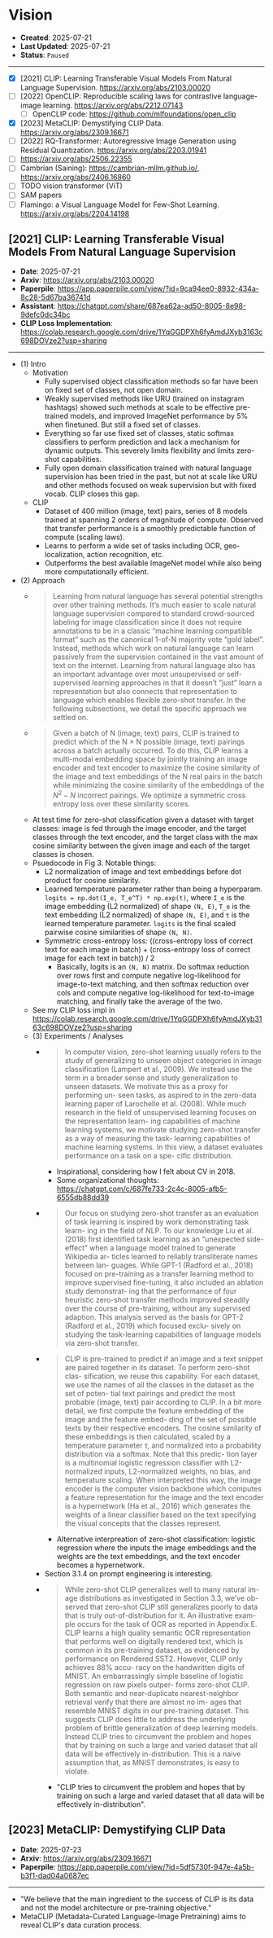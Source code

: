 # Vision

- **Created**: 2025-07-21
- **Last Updated**: 2025-07-21
- **Status**: `Paused`

---

- [X] [2021] CLIP: Learning Transferable Visual Models From Natural Language Supervision. <https://arxiv.org/abs/2103.00020>
- [ ] [2022] OpenCLIP: Reproducible scaling laws for contrastive language-image learning. <https://arxiv.org/abs/2212.07143>
  - [ ] OpenCLIP code: <https://github.com/mlfoundations/open_clip>
- [X] [2023] MetaCLIP: Demystifying CLIP Data. <https://arxiv.org/abs/2309.16671>
- [ ] [2022] RQ-Transformer: Autoregressive Image Generation using Residual Quantization. <https://arxiv.org/abs/2203.01941>
- [ ] <https://arxiv.org/abs/2506.22355>
- [ ] Cambrian (Saining): <https://cambrian-mllm.github.io/>, <https://arxiv.org/abs/2406.16860>
- [ ] TODO vision transformer (ViT)
- [ ] SAM papers
- [ ] Flamingo: a Visual Language Model for Few-Shot Learning. <https://arxiv.org/abs/2204.14198>

## [2021] CLIP: Learning Transferable Visual Models From Natural Language Supervision

- **Date**: 2025-07-21
- **Arxiv**: <https://arxiv.org/abs/2103.00020>
- **Paperpile**: <https://app.paperpile.com/view/?id=9ca94ee0-8932-434a-8c28-5d67ba36741d>
- **Assistant**: <https://chatgpt.com/share/687ea62a-ad50-8005-8e98-9defc0dc34bc>
- **CLIP Loss Implementation**: <https://colab.research.google.com/drive/1YqGGDPXh6fyAmdJXyb3163c698DOVze2?usp=sharing>

---

- (1) Intro
  - Motivation
    - Fully supervised object classification methods so far have been on fixed set of classes, not open domain.
    - Weakly supervised methods like URU (trained on instagram hashtags) showed such methods at scale to be effective pre-trained models, and improved ImageNet performance by 5% when finetuned. But still a fixed set of classes.
    - Everything so far use fixed set of classes, static softmax classifiers to perform prediction and lack a mechanism for dynamic outputs. This severely limits flexibility and limits zero-shot capabilities.
    - Fully open domain classification trained with natural language supervision has been tried in the past, but not at scale like URU and other methods focused on weak supervision but with fixed vocab. CLIP closes this gap.
  - CLIP
    - Dataset of 400 million (image, text) pairs, series of 8 models trained at spanning 2 orders of magnitude of compute. Observed that transfer performance is a smoothly predictable function of compute (scaling laws).
    - Learns to perform a wide set of tasks including OCR, geo-localization, action recognition, etc.
    - Outperforms the best available ImageNet model while also being more computationally efficient.
- (2) Approach
  - > Learning  from  natural  language  has  several  potential strengths  over  other  training  methods.   It’s  much  easier to scale natural language supervision compared to standard crowd-sourced labeling for image classification since it does not require annotations to be in a classic “machine learning compatible format” such as the canonical 1-of-N majority vote “gold label”. Instead, methods which work on natural language can learn passively from the supervision contained in the vast amount of text on the internet.  Learning from natural language also has an important advantage over most unsupervised or self-supervised learning approaches in that it doesn’t “just” learn a representation but also connects that representation to language which enables flexible zero-shot transfer. In the following subsections, we detail the specific approach we settled on.
  - > Given a batch of N (image, text) pairs, CLIP is trained to predict which of the N × N possible (image, text) pairings across a batch actually occurred. To do this, CLIP learns a multi-modal embedding space by jointly training an image encoder and text encoder to maximize the cosine similarity of the image and text embeddings of the N real pairs in the batch while minimizing the cosine similarity of the embeddings of the $N^2 - N$ incorrect pairings. We optimize a symmetric cross entropy loss over these similarity scores.
  - At test time for zero-shot classification given a dataset with target classes: image is fed through the image encoder, and the target classes through the text encoder, and the target class with the max cosine similarity between the given image and each of the target classes is chosen.
  - Psuedocode in Fig 3. Notable things:
    - L2 normalization of image and text embeddings before dot product for cosine similarity.
    - Learned temperature parameter rather than being a hyperparam. `logits = np.dot(I_e, T_e^T) * np.exp(t)`, where `I_e` is the image embedding (L2 normalized) of shape `(N, E)`, `T_e` is the text embedding (L2 normalized) of shape `(N, E)`, and `t` is the learned temperature parameter. `logits` is the final scaled pairwise cosine similarities of shape `(N, N)`.
    - Symmetric cross-entropy loss: ((cross-entropy loss of correct text for each image in batch) + (cross-entropy loss of correct image for each text in batch)) / 2
      - Basically, logits is an `(N, N)` matrix. Do softmax reduction over rows first and compute negative log-likelihood for image-to-text matching, and then softmax reduction over cols and compute negative log-likelihood for text-to-image matching, and finally take the average of the two.
  - See my CLIP loss impl in <https://colab.research.google.com/drive/1YqGGDPXh6fyAmdJXyb3163c698DOVze2?usp=sharing>
  - (3) Experiments / Analyses
    - > In computer vision, zero-shot learning usually refers to the study of generalizing to unseen object categories in image classification (Lampert et al., 2009).  We instead use the term in a broader sense and study generalization to unseen datasets.  We motivate this as a proxy for performing un- seen tasks, as aspired to in the zero-data learning paper of Larochelle et al. (2008). While much research in the field of unsupervised learning focuses on the representation learn- ing capabilities of machine learning systems, we motivate studying zero-shot transfer as a way of measuring the task- learning capabilities of machine learning systems. In this view, a dataset evaluates performance on a task on a spe- cific distribution.
      - Inspirational, considering how I felt about CV in 2018.
      - Some organizational thoughts: <https://chatgpt.com/c/687fe733-2c4c-8005-afb5-6555db88dd39>
    - > Our focus on studying zero-shot transfer as an evaluation of task learning is inspired by work demonstrating task learn- ing in the field of NLP. To our knowledge Liu et al. (2018) first identified task learning as an “unexpected side-effect” when a language model trained to generate Wikipedia ar- ticles learned to reliably transliterate names between lan- guages. While GPT-1 (Radford et al., 2018) focused on pre-training as a transfer learning method to improve supervised fine-tuning, it also included an ablation study demonstrat- ing that the performance of four heuristic zero-shot transfer methods improved steadily over the course of pre-training, without any supervised adaption. This analysis served as the basis for GPT-2 (Radford et al., 2019) which focused exclu- sively on studying the task-learning capabilities of language models via zero-shot transfer.
    - > CLIP is pre-trained to predict if an image and a text snippet are paired together in its dataset. To perform zero-shot clas- sification, we reuse this capability. For each dataset, we use the names of all the classes in the dataset as the set of poten- tial text pairings and predict the most probable (image, text) pair according to CLIP. In a bit more detail, we first compute the feature embedding of the image and the feature embed- ding of the set of possible texts by their respective encoders. The cosine similarity of these embeddings is then calculated, scaled by a temperature parameter τ, and normalized into a probability distribution via a softmax. Note that this predic- tion layer is a multinomial logistic regression classifier with L2-normalized inputs, L2-normalized weights, no bias, and temperature scaling. When interpreted this way, the image encoder is the computer vision backbone which computes a feature representation for the image and the text encoder is a hypernetwork (Ha et al., 2016) which generates the weights of a linear classifier based on the text specifying the visual concepts that the classes represent.
      - Alternative interpreation of zero-shot classification: logistic regression where the inputs the image embeddings and the weights are the text embeddings, and the text encoder becomes a hypernetwork.
    - Section 3.1.4 on prompt engineering is interesting.
    - > While zero-shot CLIP generalizes well to many natural im- age distributions as investigated in Section 3.3, we’ve ob- served that zero-shot CLIP still generalizes poorly to data that is truly out-of-distribution for it. An illustrative exam- ple occurs for the task of OCR as reported in Appendix E. CLIP learns a high quality semantic OCR representation that performs well on digitally rendered text, which is common in its pre-training dataset, as evidenced by performance on Rendered SST2. However, CLIP only achieves 88% accu- racy on the handwritten digits of MNIST. An embarrassingly simple baseline of logistic regression on raw pixels outper- forms zero-shot CLIP. Both semantic and near-duplicate nearest-neighbor retrieval verify that there are almost no im- ages that resemble MNIST digits in our pre-training dataset. This suggests CLIP does little to address the underlying problem of brittle generalization of deep learning models. Instead CLIP tries to circumvent the problem and hopes that by training on such a large and varied dataset that all data will be effectively in-distribution. This is a naive assumption that, as MNIST demonstrates, is easy to violate.
      - "CLIP tries to circumvent the problem and hopes that by training on such a large and varied dataset that all data will be effectively in-distribution".

## [2023] MetaCLIP: Demystifying CLIP Data

- **Date**: 2025-07-23
- **Arxiv**: <https://arxiv.org/abs/2309.16671>
- **Paperpile**: <https://app.paperpile.com/view/?id=5df5730f-947e-4a5b-b3f1-dad04a0687ec>

---

- "We believe that the main ingredient to the success of CLIP is its data and not the model architecture or pre-training objective."
- MetaCLIP (Metadata-Curated Language-Image Pretraining) aims to reveal CLIP's data curation process.
